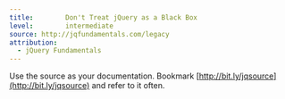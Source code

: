 ```yaml
---
title:        Don't Treat jQuery as a Black Box
level:        intermediate
source: http://jqfundamentals.com/legacy
attribution:
  - jQuery Fundamentals
---
```


Use the source as your documentation. Bookmark
[http://bit.ly/jqsource](http://bit.ly/jqsource) and refer to it often.
